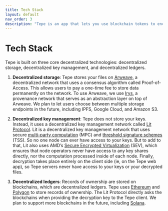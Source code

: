 ```yaml
---
title: Tech Stack
layout: default
nav_order: 3
description: "Tepe is an app that lets you use blockchain tokens to encrypt, own, and share your files."
---
```


# Tech Stack

Tepe is built on three core decentralized technologies: decentralized storage, decentralized key management, and decentralized ledgers.

1. **Decentralized storage**: Tepe stores your files on [Arweave](https://arweave.org), a decentralized network that uses a consensus algorithm called Proof-of-Access. This allows users to pay a one-time fee to store data permanently on the network. To use Arweave, we use [Irys](https://irys.xyz), a provenance network that serves as an abstraction layer on top of Arweave. We plan to let users choose between multiple storage endpoints in the future, including IPFS, Google Cloud, and Amazon S3.

2. **Decentralized key management**: Tepe does not store your keys. Instead, it uses a decentralized key management network called [Lit Protocol](https://litprotocol.com). Lit is a decentralized key management network that uses secure [multi-party computation](https://en.wikipedia.org/wiki/Secure_multi-party_computation) (MPC) and [threshold signature schemes](https://en.wikipedia.org/wiki/Threshold_cryptosystem) (TSS). So no one node can ever have access to your keys. But to add to that, Lit also uses AMD’s [Secure Encrypted Virtualization](https://www.amd.com/system/files/TechDocs/SEV-SNP-strengthening-vm-isolation-with-integrity-protection-and-more.pdf) (SEV), which ensures that node operators never have access to any key shares directly, nor the computation processed inside of each node. Finally, decryption takes place entirely on the client side (ie, on the Tepe web app), so Tepe servers never have access to your keys or your decrypted files.

3. **Decentralized ledgers**: Records of ownership are stored on blockchains, which are decentralized ledgers. Tepe uses [Ethereum](https://ethereum.org) and [Polygon](https://polygon.technology/) to store records of ownership. The Lit Protocol directly asks the blockchains when providing the decryption key to the Tepe client. We plan to support more blockchains in the future, including [Solana](https://solana.com/).
